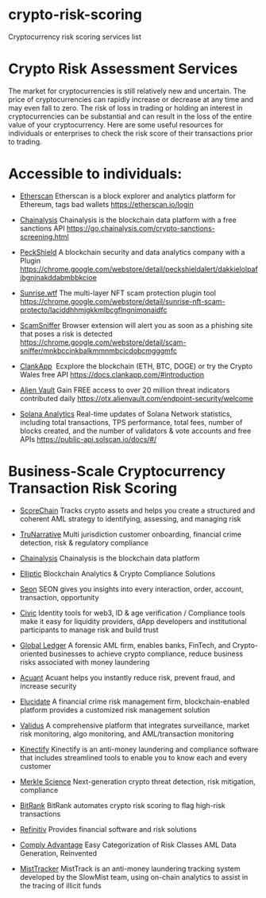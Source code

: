 # crypto-risk-scoring

Cryptocurrency risk scoring services list

# Crypto Risk Assessment Services

The market for cryptocurrencies is still relatively new and uncertain. The price of cryptocurrencies can rapidly increase or decrease at any time and may even fall to zero. The risk of loss in trading or holding an interest in cryptocurrencies can be substantial and can result in the loss of the entire value of your cryptocurrency. Here are some useful resources for individuals or enterprises to check the risk score of their transactions prior to trading.

# Accessible to individuals: 

-   [Etherscan](https://etherscan.io/)
Etherscan is a block explorer and analytics platform for Ethereum, tags bad wallets
https://etherscan.io/login

-   [Chainalysis](https://go.chainalysis.com/crypto-sanctions-screening.html)
Chainalysis is the blockchain data platform with a free sanctions API
https://go.chainalysis.com/crypto-sanctions-screening.html

-   [PeckShield](https://peckshield.com/)
A blockchain security and data analytics company with a Plugin
https://chrome.google.com/webstore/detail/peckshieldalert/dakkielolpafjbgnjnakddabmbbkcioe

-   [Sunrise.wtf](https://www.sunrise.wtf/)
The multi-layer NFT scam protection plugin tool
https://chrome.google.com/webstore/detail/sunrise-nft-scam-protecto/laciddhhmjgkkmlbcgflngnimonaidfc

-   [ScamSniffer](https://scamsniffer.io/)
Browser extension will alert you as soon as a phishing site that poses a risk is detected
https://chrome.google.com/webstore/detail/scam-sniffer/mnkbccinkbalkmmnmbcicdobcmgggmfc

-   [ClankApp](https://clankapp.com/) 
Ecxplore the blockchain (ETH, BTC, DOGE) or try the Crypto Wales free API
<https://docs.clankapp.com/#introduction>

-   [Alien Vault](https://otx.alienvault.com/)
Gain FREE access to over 20 million threat indicators contributed daily
<https://otx.alienvault.com/endpoint-security/welcome>

-   [Solana Analytics](https://analytics.solscan.io/)
Real-time updates of Solana Network statistics, including total transactions, TPS performance, total fees, number of blocks created, and the number of validators & vote accounts and free APIs
<https://public-api.solscan.io/docs/#/>


# Business-Scale Cryptocurrency Transaction Risk Scoring

-   [ScoreChain](https://www.scorechain.com/)
Tracks crypto assets and helps you create a structured and coherent AML strategy to identifying, assessing, and managing risk

-   [TruNarrative](https://trunarrative.com/)
Multi jurisdiction customer onboarding, financial crime detection, risk & regulatory compliance

-   [Chainalysis](https://www.chainalysis.com/)
Chainalysis is the blockchain data platform

-   [Elliptic](https://www.elliptic.co/)
Blockchain Analytics & Crypto Compliance Solutions

-   [Seon](https://seon.io/)
SEON gives you insights into every interaction, order, account, transaction, opportunity

-   [Civic](https://www.civic.com/)
Identity tools for web3, ID & age verification / Compliance tools make it easy for liquidity providers, dApp developers and institutional participants to manage risk and build trust

-   [Global Ledger](https://glprotocol.com/)
A forensic AML firm, enables banks, FinTech, and Crypto-oriented businesses to achieve crypto compliance, reduce business risks associated with money laundering

-   [Acuant](https://www.acuant.com/)
Acuant helps you instantly reduce risk, prevent fraud, and increase security

-   [Elucidate](https://www.elucidate.co/)
A financial crime risk management firm, blockchain-enabled platform provides a customized risk management solution

-   [Validus](https://www.validusrm.com/)
A comprehensive platform that integrates surveillance, market risk monitoring, algo monitoring, and AML/transaction monitoring

-   [Kinectify](https://www.kinectify.com/)
Kinectify is an anti-money laundering and compliance software that includes streamlined tools to enable you to know each and every customer

-   [Merkle Science](https://www.merklescience.com/)
Next-generation crypto threat detection, risk mitigation, compliance

-   [BitRank](https://bitrankverified.com/)
BitRank automates crypto risk scoring to flag high-risk transactions

-   [Refinitiv](https://www.refinitiv.com/en)
Provides financial software and risk solutions

-   [Comply Advantage](https://complyadvantage.com/?_gl=1*70dwcu*_up*MQ..&gclid=Cj0KCQjw1vSZBhDuARIsAKZlijRDLjl_r5vQjKzgOCbrnHmJG9nR5M0OqUyxDmlrHTCa8eI5DdRBaK0aAuj7EALw_wcB)
Easy Categorization of Risk Classes AML Data Generation, Reinvented

-   [MistTracker](https://misttrack.io/index.html)
MistTrack is an anti-money laundering tracking system developed by the SlowMist team, using on-chain analytics to assist in the tracing of illicit funds
